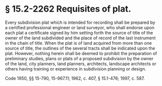 # § 15.2-2262 Requisites of plat.

<p>Every subdivision plat which is intended for recording shall be prepared by a certified professional engineer or land surveyor, who shall endorse upon each plat a certificate signed by him setting forth the source of title of the owner of the land subdivided and the place of record of the last instrument in the chain of title. When the plat is of land acquired from more than one source of title, the outlines of the several tracts shall be indicated upon the plat. However, nothing herein shall be deemed to prohibit the preparation of preliminary studies, plans or plats of a proposed subdivision by the owner of the land, city planners, land planners, architects, landscape architects or others having training or experience in subdivision planning or design.</p><p>Code 1950, §§ 15-790, 15-967.11; 1962, c. 407, § 15.1-476; 1997, c. 587.</p>